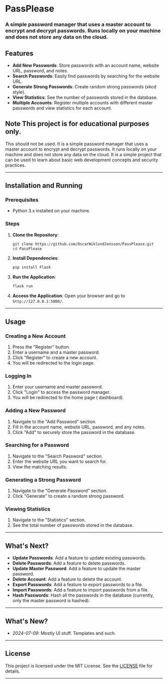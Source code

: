 # PassPlease

### A simple password manager that uses a master account to encrypt and decrypt passwords. Runs locally on your machine and does not store any data on the cloud.

## Features
- **Add New Passwords**: Store passwords with an account name, website URL, password, and notes.
- **Search Passwords**: Easily find passwords by searching for the website URL.
- **Generate Strong Passwords**: Create random strong passwords (xkcd style).
- **View Statistics**: See the number of passwords stored in the database.
- **Multiple Accounts**: Register multiple accounts with different master passwords and view statistics for each account.

## Note This project is for educational purposes only.
This should not be used. 
It is a simple password manager that uses a master account to encrypt and decrypt passwords. It runs locally on your machine and does not store any data on the cloud. It is a simple project that can be used to learn about basic web development concepts and security practices.

---

## Installation and Running

### Prerequisites
- Python 3.x installed on your machine.

### Steps
1. **Clone the Repository**:
    ```bash
    git clone https://github.com/OscarWiklundJonsson/PassPlease.git
    cd PassPlease
    ```

2. **Install Dependencies**:
    ```bash
    pip install Flask
    ```

3. **Run the Application**:
    ```bash
    flask run
    ```

4. **Access the Application**:
    Open your browser and go to `http://127.0.0.1:5000/`.

---

## Usage

### Creating a New Account
1. Press the "Register" button.
2. Enter a username and a master password.
3. Click "Register" to create a new account.
4. You will be redirected to the login page.

### Logging In
1. Enter your username and master password.
2. Click "Login" to access the password manager.
3. You will be redirected to the home page ( dashboard).

### Adding a New Password
1. Navigate to the "Add Password" section.
2. Fill in the account name, website URL, password, and any notes.
3. Click "Add" to securely store the password in the database.

### Searching for a Password
1. Navigate to the "Search Password" section.
2. Enter the website URL you want to search for.
3. View the matching results.

### Generating a Strong Password
1. Navigate to the "Generate Password" section.
2. Click "Generate" to create a random strong password.

### Viewing Statistics
1. Navigate to the "Statistics" section.
2. See the total number of passwords stored in the database.

---

## What's Next?

- **Update Passwords**: Add a feature to update existing passwords.
- **Delete Passwords**: Add a feature to delete passwords.
- **Update Master Password**: Add a feature to update the master password.
- **Delete Account**: Add a feature to delete the account.
- **Export Passwords**: Add a feature to export passwords to a file.
- **Import Passwords**: Add a feature to import passwords from a file.
- **Hash Passwords**: Hash all the passwords in the database (currently, only the master password is hashed).

---
## What's New?
- *2024-07-09*: Mostly UI stuff. Templates and such.

---
## License
This project is licensed under the MIT License. See the [LICENSE](LICENSE) file for details.

---
